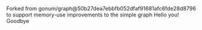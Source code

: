 Forked from gonum/graph@50b27dea7ebbfb052dfaf91681afc6fde28d8796 to support memory-use improvements to the simple graph
Hello you!
Goodbye
